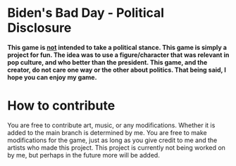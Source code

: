 # Biden's Bad Day - Political Disclosure
<b>This game is <u>not</u> intended to take a political stance. This game is simply a project for fun. The idea was to use a figure/character that was relevant in pop culture, and who better than the president. This game, and the creator, do not care one way or the other about politics. That being said, I hope you can enjoy my game.</b>

# How to contribute
You are free to contribute art, music, or any modifications. Whether it is added to the main branch is determined by me. You are free to make modifications for the game, just as long as you give credit to me and the artists who made this project. This project is currently not being worked on by me, but perhaps in the future more will be added.
